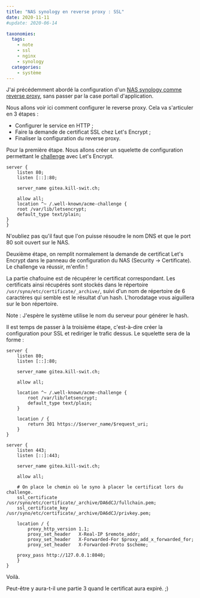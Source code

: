 ```yaml
---
title: "NAS synology en reverse proxy : SSL"
date: 2020-11-11
#update: 2020-06-14

taxonomies:
  tags:
    - note
    - ssl
    - nginx
    - synology
  categories:
    - système
---
```


J'ai précédemment abordé la configuration d'un [NAS synology comme reverse proxy](/synology-rproxy/), sans passer par la case portail d'application.

Nous allons voir ici comment configurer le reverse proxy. Cela va s'articuler en 3 étapes :

* Configurer le service en HTTP ;
* Faire la demande de certificat SSL chez Let's Encrypt ;
* Finaliser la configuration du reverse proxy.

Pour la première étape. Nous allons créer un squelette de configuration permettant le [challenge](https://tools.ietf.org/html/rfc8555) avec Let's Encrypt.

    server {
        listen 80;
        listen [::]:80;

        server_name gitea.kill-swit.ch;

        allow all;
        location ^~ /.well-known/acme-challenge {
        root /var/lib/letsencrypt;
        default_type text/plain;
    }
    }


N'oubliez pas qu'il faut que l'on puisse résoudre le nom DNS et que le port 80 soit ouvert sur le NAS.

Deuxième étape, on remplit normalement la demande de certificat Let's Encrypt dans le panneau de configuration du NAS (Security -> Certificate). Le challenge va réussir, m'enfin !

La partie chafouine est de récupérer le certificat correspondant. Les certificats ainsi récupérés sont stockés dans le répertoire `/usr/syno/etc/certificate/_archive/`, suivi d'un nom de répertoire de 6 caractères qui semble est le résultat d'un hash. L'horodatage vous aiguillera sur le bon répertoire.

Note : J'espère le système utilise le nom du serveur pour générer le hash.

Il est temps de passer à la troisième étape, c'est-à-dire créer la configuration pour SSL et rediriger le trafic dessus. Le squelette sera de la forme :

    server {
        listen 80;
        listen [::]:80;

        server_name gitea.kill-swit.ch;

        allow all;

        location ^~ /.well-known/acme-challenge {
            root /var/lib/letsencrypt;
            default_type text/plain;
        }

        location / {
            return 301 https://$server_name/$request_uri;
        }
    }

    server {
        listen 443;
        listen [::]:443;

        server_name gitea.kill-swit.ch;

        allow all;

        # On place le chemin où le syno à placer le certificat lors du challenge.
        ssl_certificate     /usr/syno/etc/certificate/_archive/DA6dCJ/fullchain.pem;
        ssl_certificate_key /usr/syno/etc/certificate/_archive/DA6dCJ/privkey.pem;

        location / {
            proxy_http_version 1.1;
            proxy_set_header   X-Real-IP $remote_addr;
            proxy_set_header   X-Forwarded-For $proxy_add_x_forwarded_for;
            proxy_set_header   X-Forwarded-Proto $scheme;

        proxy_pass http://127.0.0.1:8040;
        }
    }


Voilà.

Peut-être y aura-t-il une partie 3 quand le certificat aura expiré. ;)
